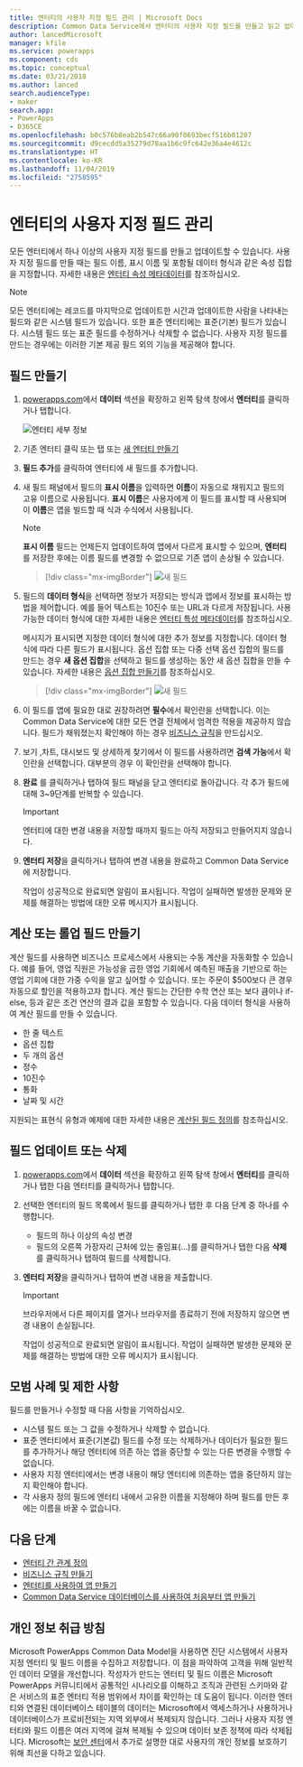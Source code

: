 ```yaml
---
title: 엔터티의 사용자 지정 필드 관리 | Microsoft Docs
description: Common Data Service에서 엔터티의 사용자 지정 필드를 만들고 읽고 업데이트하고 삭제하는 방법에 대한 연습입니다.
author: lancedMicrosoft
manager: kfile
ms.service: powerapps
ms.component: cds
ms.topic: conceptual
ms.date: 03/21/2018
ms.author: lanced
search.audienceType:
- maker
search.app:
- PowerApps
- D365CE
ms.openlocfilehash: b0c576b8eab2b547c66a90f0693becf516b01207
ms.sourcegitcommit: d9cecdd5a35279d78aa1b6c9fc642e36a4e4612c
ms.translationtype: HT
ms.contentlocale: ko-KR
ms.lasthandoff: 11/04/2019
ms.locfileid: "2758595"
---
```

# <a name="manage-custom-fields-in-an-entity"></a>엔터티의 사용자 지정 필드 관리
모든 엔터티에서 하나 이상의 사용자 지정 필드를 만들고 업데이트할 수 있습니다. 사용자 지정 필드를 만들 때는 필드 이름, 표시 이름 및 포함될 데이터 형식과 같은 속성 집합을 지정합니다. 자세한 내용은 [엔터티 속성 메타데이터](../../developer/common-data-service/entity-attribute-metadata.md)를 참조하십시오.

> [!NOTE]
> 모든 엔터티에는 레코드를 마지막으로 업데이트한 시간과 업데이트한 사람을 나타내는 필드와 같은 시스템 필드가 있습니다. 또한 표준 엔터티에는 표준(기본) 필드가 있습니다. 시스템 필드 또는 표준 필드를 수정하거나 삭제할 수 없습니다. 사용자 지정 필드를 만드는 경우에는 이러한 기본 제공 필드 외의 기능을 제공해야 합니다.

## <a name="create-a-field"></a>필드 만들기
1. [powerapps.com](https://make.powerapps.com/?utm_source=padocs&utm_medium=linkinadoc&utm_campaign=referralsfromdoc)에서 **데이터** 섹션을 확장하고 왼쪽 탐색 창에서 **엔터티**를 클릭하거나 탭합니다.

    ![엔터티 세부 정보](./media/data-platform-cds-create-entity/entitylist.png "엔터티 목록")

2. 기존 엔터티 클릭 또는 탭 또는 [새 엔터티 만들기](data-platform-create-entity.md)

3. **필드 추가**를 클릭하여 엔터티에 새 필드를 추가합니다.

4. 새 필드 패널에서 필드의 **표시 이름**을 입력하면 **이름**이 자동으로 채워지고 필드의 고유 이름으로 사용됩니다. **표시 이름**은 사용자에게 이 필드를 표시할 때 사용되며 이 **이름**은 앱을 빌드할 때 식과 수식에서 사용됩니다.

    > [!NOTE]
    > **표시 이름** 필드는 언제든지 업데이트하여 앱에서 다르게 표시할 수 있으며, **엔터티** 를 저장한 후에는 이름 필드를 변경할 수 없으므로 기존 앱이 손상될 수 있습니다.

    > [!div class="mx-imgBorder"] 
    > ![새 필드](./media/data-platform-cds-create-entity/newfieldpanel.png "새 필드 패널")

5. 필드의 **데이터 형식**을 선택하면 정보가 저장되는 방식과 앱에서 정보를 표시하는 방법을 제어합니다. 예를 들어 텍스트는 10진수 또는 URL과 다르게 저장됩니다. 사용 가능한 데이터 형식에 대한 자세한 내용은 [엔터티 특성 메타데이터](../../developer/common-data-service/entity-attribute-metadata.md)를 참조하십시오.

    메시지가 표시되면 지정한 데이터 형식에 대한 추가 정보를 지정합니다. 데이터 형식에 따라 다른 필드가 표시됩니다. 옵션 집합 또는 다중 선택 옵션 집합의 필드를 만드는 경우 **새 옵션 집합**을 선택하고 필드를 생성하는 동안 새 옵션 집합을 만들 수 있습니다. 자세한 내용은 [옵션 집합 만들기](custom-picklists.md)를 참조하십시오.

    > [!div class="mx-imgBorder"] 
    > ![새 필드](./media/data-platform-cds-create-entity/newfieldpanel-2.png "새 필드 패널")


7. 이 필드를 앱에 필요한 대로 권장하려면 **필수**에서 확인란을 선택합니다. 이는 Common Data Service에 대한 모든 연결 전체에서 엄격한 적용을 제공하지 않습니다. 필드가 채워졌는지 확인해야 하는 경우 [비즈니스 규칙](data-platform-create-business-rule.md)을 만드십시오.

8. 보기 ,차트, 대시보드 및 상세하게 찾기에서 이 필드를 사용하려면 **검색 가능**에서 확인란을 선택합니다. 대부분의 경우 이 확인란을 선택해야 합니다.

9. **완료** 를 클릭하거나 탭하여 필드 패널을 닫고 엔터티로 돌아갑니다. 각 추가 필드에 대해 3~9단계를 반복할 수 있습니다.
   
    > [!IMPORTANT]
    > 엔터티에 대한 변경 내용을 저장할 때까지 필드는 아직 저장되고 만들어지지 않습니다.

10. **엔터티 저장**을 클릭하거나 탭하여 변경 내용을 완료하고 Common Data Service에 저장합니다.

    작업이 성공적으로 완료되면 알림이 표시됩니다. 작업이 실패하면 발생한 문제와 문제를 해결하는 방법에 대한 오류 메시지가 표시됩니다.

## <a name="create-a-calculated-or-roll-up-field"></a>계산 또는 롤업 필드 만들기
계산 필드를 사용하면 비즈니스 프로세스에서 사용되는 수동 계산을 자동화할 수 있습니다. 예를 들어, 영업 직원은 가능성을 곱한 영업 기회에서 예측된 매출을 기반으로 하는 영업 기회에 대한 가중 수익을 알고 싶어할 수 있습니다. 또는 주문이 $500보다 큰 경우 자동으로 할인을 적용하고자 합니다. 계산 필드는 간단한 수학 연산 또는 보다 큼이나 if-else, 등과 같은 조건 연산의 결과 값을 포함할 수 있습니다. 다음 데이터 형식을 사용하여 계산 필드를 만들 수 있습니다.

* 한 줄 텍스트
* 옵션 집합
* 두 개의 옵션
* 정수
* 10진수
* 통화
* 날짜 및 시간

지원되는 표현식 유형과 예제에 대한 자세한 내용은 [계산된 필드 정의](/dynamics365/customer-engagement/customize/define-calculated-fields)를 참조하십시오.

## <a name="update-or-delete-a-field"></a>필드 업데이트 또는 삭제
1. [powerapps.com](https://make.powerapps.com/?utm_source=padocs&utm_medium=linkinadoc&utm_campaign=referralsfromdoc)에서 **데이터** 섹션을 확장하고 왼쪽 탐색 창에서 **엔터티**를 클릭하거나 탭한 다음 엔터티를 클릭하거나 탭합니다.
2. 선택한 엔터티의 필드 목록에서 필드를 클릭하거나 탭한 후 다음 단계 중 하나를 수행합니다.
   
   * 필드의 하나 이상의 속성 변경
   * 필드의 오른쪽 가장자리 근처에 있는 줄임표(...)를 클릭하거나 탭한 다음 **삭제**를 클릭하거나 탭하여 필드를 삭제합니다.

3. **엔터티 저장**을 클릭하거나 탭하여 변경 내용을 제출합니다.
   
    > [!IMPORTANT]
    > 브라우저에서 다른 페이지를 열거나 브라우저를 종료하기 전에 저장하지 않으면 변경 내용이 손실됩니다.

    작업이 성공적으로 완료되면 알림이 표시됩니다. 작업이 실패하면 발생한 문제와 문제를 해결하는 방법에 대한 오류 메시지가 표시됩니다.

## <a name="best-practices-and-restrictions"></a>모범 사례 및 제한 사항
필드를 만들거나 수정할 때 다음 사항을 기억하십시오.

* 시스템 필드 또는 그 값을 수정하거나 삭제할 수 없습니다.
* 표준 엔터티에서 표준(기본값) 필드를 수정 또는 삭제하거나 데이터가 필요한 필드를 추가하거나 해당 엔터티에 의존 하는 앱을 중단할 수 있는 다른 변경을 수행할 수 없습니다.
* 사용자 지정 엔터티에서는 변경 내용이 해당 엔터티에 의존하는 앱을 중단하지 않는지 확인해야 합니다.
* 각 사용자 정의 필드에 엔터티 내에서 고유한 이름을 지정해야 하며 필드를 만든 후에는 이름을 바꿀 수 없습니다.

## <a name="next-steps"></a>다음 단계
* [엔터티 간 관계 정의](data-platform-entity-lookup.md)
* [비즈니스 규칙 만들기](data-platform-create-business-rule.md)
* [엔터티를 사용하여 앱 만들기](../canvas-apps/data-platform-create-app.md)
* [Common Data Service 데이터베이스를 사용하여 처음부터 앱 만들기](../canvas-apps/data-platform-create-app-scratch.md)

## <a name="privacy-notice"></a>개인 정보 취급 방침
Microsoft PowerApps Common Data Model을 사용하면 진단 시스템에서 사용자 지정 엔터티 및 필드 이름을 수집하고 저장합니다.  이 점을 파악하여 고객을 위해 일반적인 데이터 모델을 개선합니다. 작성자가 만드는 엔터티 및 필드 이름은 Microsoft PowerApps 커뮤니티에서 공통적인 시나리오를 이해하고 조직과 관련된 스키마와 같은 서비스의 표준 엔터티 적용 범위에서 차이를 확인하는 데 도움이 됩니다. 이러한 엔터티와 연결된 데이터베이스 테이블의 데이터는 Microsoft에서 액세스하거나 사용하거나 데이터베이스가 프로비전되는 지역 외부에서 복제되지 않습니다. 그러나 사용자 지정 엔터티와 필드 이름은 여러 지역에 걸쳐 복제될 수 있으며 데이터 보존 정책에 따라 삭제됩니다. Microsoft는 [보안 센터](https://www.microsoft.com/trustcenter/Privacy/default.aspx)에서 추가로 설명한 대로 사용자의 개인 정보를 보호하기 위해 최선을 다하고 있습니다.

